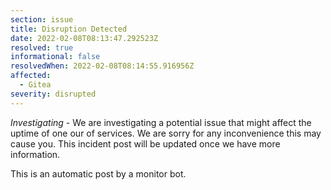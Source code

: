 ```yaml
---
section: issue
title: Disruption Detected
date: 2022-02-08T08:13:47.292523Z
resolved: true
informational: false
resolvedWhen: 2022-02-08T08:14:55.916956Z
affected:
  - Gitea
severity: disrupted
---
```

*Investigating* - We are investigating a potential issue that might affect the uptime of one our of services. We are sorry for any inconvenience this may cause you. This incident post will be updated once we have more information.

This is an automatic post by a monitor bot.
        